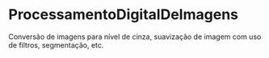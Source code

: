 ProcessamentoDigitalDeImagens
=============================

Conversão de imagens para nível de cinza, suavização de imagem com uso de filtros, segmentação, etc.
